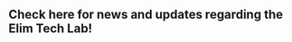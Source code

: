 <h2> Check here for news and updates regarding the Elim Tech Lab! </h2>

<!-- **Website**| **Username**| **Password** |
 :--- |:---:| ---:
 col 3 is      | right-aligned | $1600 
 col 2 is      | centered      |   $12 
 zebra stripes | are neat      |    $1 -->

